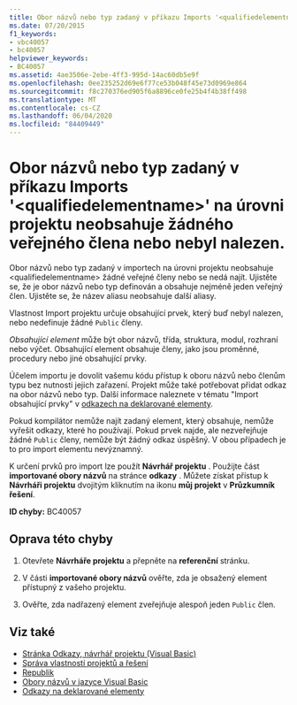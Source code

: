 ```yaml
---
title: Obor názvů nebo typ zadaný v příkazu Imports '<qualifiedelementname>' na úrovni projektu neobsahuje žádného veřejného člena nebo nebyl nalezen.
ms.date: 07/20/2015
f1_keywords:
- vbc40057
- bc40057
helpviewer_keywords:
- BC40057
ms.assetid: 4ae3506e-2ebe-4ff3-995d-14ac60db5e9f
ms.openlocfilehash: 0ee235252d69e6f77ce53b048f45e73d0969e864
ms.sourcegitcommit: f8c270376ed905f6a8896ce0fe25b4f4b38ff498
ms.translationtype: MT
ms.contentlocale: cs-CZ
ms.lasthandoff: 06/04/2020
ms.locfileid: "84409449"
---
```

# <a name="namespace-or-type-specified-in-the-project-level-imports-qualifiedelementname-doesnt-contain-any-public-member-or-cannot-be-found"></a>Obor názvů nebo typ zadaný v příkazu Imports '\<qualifiedelementname>' na úrovni projektu neobsahuje žádného veřejného člena nebo nebyl nalezen.
Obor názvů nebo typ zadaný v importech na úrovni projektu neobsahuje \<qualifiedelementname> žádné veřejné členy nebo se nedá najít. Ujistěte se, že je obor názvů nebo typ definován a obsahuje nejméně jeden veřejný člen. Ujistěte se, že název aliasu neobsahuje další aliasy.  
  
 Vlastnost Import projektu určuje obsahující prvek, který buď nebyl nalezen, nebo nedefinuje žádné `Public` členy.  
  
 *Obsahující element* může být obor názvů, třída, struktura, modul, rozhraní nebo výčet. Obsahující element obsahuje členy, jako jsou proměnné, procedury nebo jiné obsahující prvky.  
  
 Účelem importu je dovolit vašemu kódu přístup k oboru názvů nebo členům typu bez nutnosti jejich zařazení. Projekt může také potřebovat přidat odkaz na obor názvů nebo typ. Další informace naleznete v tématu "Import obsahující prvky" v [odkazech na deklarované elementy](../../programming-guide/language-features/declared-elements/references-to-declared-elements.md).  
  
 Pokud kompilátor nemůže najít zadaný element, který obsahuje, nemůže vyřešit odkazy, které ho používají. Pokud prvek najde, ale nezveřejňuje žádné `Public` členy, nemůže být žádný odkaz úspěšný. V obou případech je to pro import elementu nevýznamný.  
  
 K určení prvků pro import lze použít **Návrhář projektu** . Použijte část **importované obory názvů** na stránce **odkazy** . Můžete získat přístup k **Návrháři projektu** dvojitým kliknutím na ikonu **můj projekt** v **Průzkumník řešení**.  
  
 **ID chyby:** BC40057  
  
## <a name="to-correct-this-error"></a>Oprava této chyby  
  
1. Otevřete **Návrháře projektu** a přepněte na **referenční** stránku.  
  
2. V části **importované obory názvů** ověřte, zda je obsažený element přístupný z vašeho projektu.  
  
3. Ověřte, zda nadřazený element zveřejňuje alespoň jeden `Public` člen.  
  
## <a name="see-also"></a>Viz také

- [Stránka Odkazy, návrhář projektu (Visual Basic)](/visualstudio/ide/reference/references-page-project-designer-visual-basic)
- [Správa vlastností projektů a řešení](/visualstudio/ide/managing-project-and-solution-properties)
- [Republik](../modifiers/public.md)
- [Obory názvů v jazyce Visual Basic](../../programming-guide/program-structure/namespaces.md)
- [Odkazy na deklarované elementy](../../programming-guide/language-features/declared-elements/references-to-declared-elements.md)
